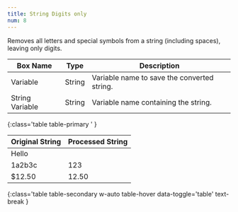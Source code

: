 ```yaml
---
title: String Digits only
num: 8
---
```


Removes all letters and special symbols from a string (including spaces), leaving only digits.

| Box Name | Type | Description | 
|-------|--------|--------|
| Variable | String | Variable name to save the converted string. |
| String Variable | String | Variable name containing the string. |
{:class='table table-primary ' }

| Original String | Processed String| 
|-------|--------
|Hello||
|1a2b3c |123
|$12.50 | 12.50
{:class='table table-secondary w-auto table-hover data-toggle='table' text-break }









